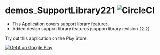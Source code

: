 # demos_SupportLibrary221 [![CircleCI](https://circleci.com/gh/x1210x/demos_SupportLibrary221.svg?style=svg)](https://circleci.com/gh/x1210x/demos_SupportLibrary221)

* This Application covers support library features.
* Added design support library features (support library revision 22.2)

Try out this application on the Play Store.

[![Get it on Google Play][googleplay_store_badge]][demo_app]

[demo_app]: https://play.google.com/store/apps/details?id=kr.pe.ssun.supportlibrarydemos
[googleplay_store_badge]: https://developer.android.com/images/brand/en_generic_rgb_wo_60.png
